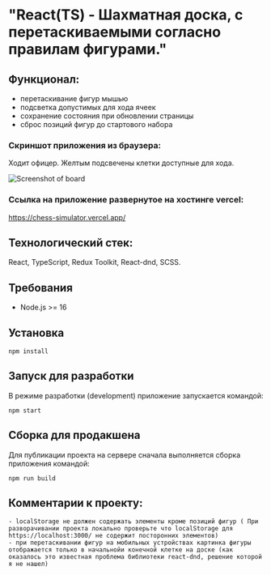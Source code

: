 # "React(TS) - Шахматная доска, с перетаскиваемыми согласно правилам фигурами."

## Функционал:

- перетаскивание фигур мышью
- подсветка допустимых для хода ячеек
- сохранение состояния при обновлении страницы
- сброс позиций фигур до стартового набора

### Скриншот приложения из браузера:

Ходит офицер. Желтым подсвечены клетки доступные для хода.

![Screenshot of board](/../screenshot/screenshot/board.png?raw=true "Доска с фигурами")

### Ссылка на приложение развернутое на хостинге vercel:

https://chess-simulator.vercel.app/

## Технологический стек:

React, TypeScript, Redux Toolkit, React-dnd, SCSS.

## Требования

- Node.js >= 16

## Установка

`npm install`

## Запуск для разработки

В режиме разработки (development) приложение запускается командой:

`npm start`

## Сборка для продакшена

Для публикации проекта на сервере сначала выполняется сборка приложения командой:

`npm run build`

## Комментарии к проекту:

    - localStorage не должен содержать элементы кроме позиций фигур ( При разворачивании проекта локально проверьте что localStorage для https://localhost:3000/ не содержит посторонних элементов)
    - при перетаскивании фигур на мобильных устройствах картинка фигуры отображается только в начальнойи конечной клетке на доске (как оказалось это известная проблема библиотеки react-dnd, решение которой я не нашел)
